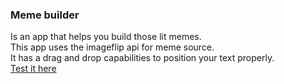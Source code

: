 ### Meme builder
Is an app that helps you build those lit memes.  
This app uses the imageflip api for meme source.  
It has a drag and drop capabilities to position your text properly.  
[Test it here](https://tokumeianonymous.github.io/meme-builder/)